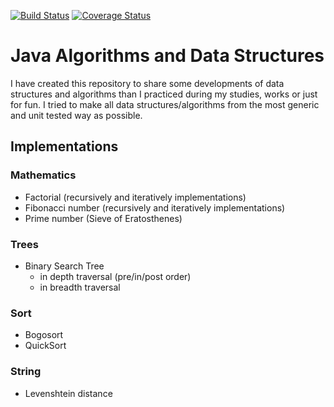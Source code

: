 [![Build Status](https://travis-ci.org/sbouclier/java-algorithms-and-data-structures.svg?branch=master)](https://travis-ci.org/sbouclier/java-algorithms-and-data-structures)
[![Coverage Status](https://coveralls.io/repos/github/sbouclier/java-algorithms-and-data-structures/badge.svg?branch=master)](https://coveralls.io/github/sbouclier/java-algorithms-and-data-structures?branch=master)

# Java Algorithms and Data Structures

I have created this repository to share some developments of data structures and algorithms than I practiced during my studies, works or just for fun. I tried to make all data structures/algorithms from the most generic and unit tested way as possible.

## Implementations

### Mathematics
* Factorial (recursively and iteratively implementations)
* Fibonacci number (recursively and iteratively implementations)
* Prime number (Sieve of Eratosthenes)

### Trees
* Binary Search Tree
  + in depth traversal (pre/in/post order)
  + in breadth traversal

### Sort
* Bogosort
* QuickSort

### String
 * Levenshtein distance